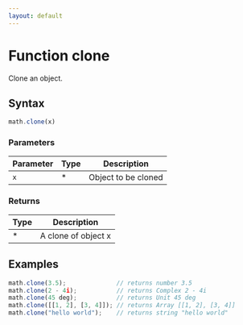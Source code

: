 ```yaml
---
layout: default
---
```


<h1 id="function-clone">Function clone</h1>

Clone an object.


<h2 id="syntax">Syntax</h2>

```js
math.clone(x)
```

<h3 id="parameters">Parameters</h3>

Parameter | Type | Description
--------- | ---- | -----------
`x` | * | Object to be cloned

<h3 id="returns">Returns</h3>

Type | Description
---- | -----------
* | A clone of object x


<h2 id="examples">Examples</h2>

```js
math.clone(3.5);              // returns number 3.5
math.clone(2 - 4i);           // returns Complex 2 - 4i
math.clone(45 deg);           // returns Unit 45 deg
math.clone([[1, 2], [3, 4]]); // returns Array [[1, 2], [3, 4]]
math.clone("hello world");    // returns string "hello world"
```




<!-- Note: This file is automatically generated from source code comments. Changes made in this file will be overridden. -->
